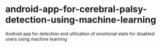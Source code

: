 # android-app-for-cerebral-palsy-detection-using-machine-learning
Android app for detection and utilization of emotional state for disabled users using machine learning
